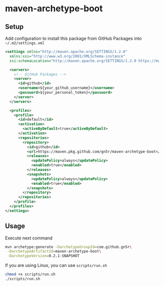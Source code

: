 # maven-archetype-boot

## Setup

Add configuration to install this package from GitHub Packages into `~/.m2/settings.xml`

```xml:settings.xml
<settings xmlns="http://maven.apache.org/SETTINGS/1.2.0"
  xmlns:xsi="http://www.w3.org/2001/XMLSchema-instance"
  xsi:schemaLocation="http://maven.apache.org/SETTINGS/1.2.0 https://maven.apache.org/xsd/settings-1.2.0.xsd">

  <servers>
    <!-- GitHub Packages -->
    <server>
      <id>github</id>
      <username>${your_github_username}</username>
      <password>${your_personal_token}</password>
    </server>
  </servers>

  <profiles>
    <profile>
      <id>default</id>
      <activation>
        <activeByDefault>true</activeByDefault>
      </activation>
      <repositories>
        <repository>
          <id>github</id>
          <url>https://maven.pkg.github.com/gn5r/maven-archetype-boot</url>
          <releases>
            <updatePolicy>always</updatePolicy>
            <enabled>true</enabled>
          </releases>
          <snapshots>
            <updatePolicy>always</updatePolicy>
            <enabled>true</enabled>
          </snapshots>
        </repository>
      </repositories>
    </profile>
  </profiles>
</settings>
```

## Usage

Execute next command

```bash
mvn archetype:generate -DarchetypeGroupId=com.github.gn5r\
 -DarchetypeArtifactId=maven-archetype-boot\
 -DarchetypeVersion=0.2.1-SNAPSHOT
```

If you are using Linux, you can use `scripts/run.sh`

```bash
chmod +x scripts/run.sh
./scripts/run.sh
```
